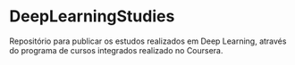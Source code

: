 # DeepLearningStudies
Repositório para publicar os estudos realizados em Deep Learning, através do programa de cursos integrados realizado no Coursera. 
